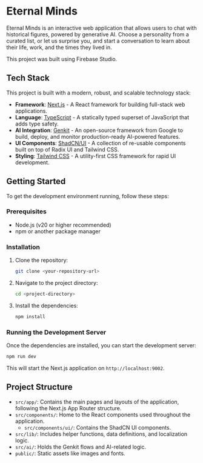 # Eternal Minds

Eternal Minds is an interactive web application that allows users to chat with historical figures, powered by generative AI. Choose a personality from a curated list, or let us surprise you, and start a conversation to learn about their life, work, and the times they lived in.

This project was built using Firebase Studio.

## Tech Stack

This project is built with a modern, robust, and scalable technology stack:

-   **Framework**: [Next.js](https://nextjs.org/) - A React framework for building full-stack web applications.
-   **Language**: [TypeScript](https://www.typescriptlang.org/) - A statically typed superset of JavaScript that adds type safety.
-   **AI Integration**: [Genkit](https://firebase.google.com/docs/genkit) - An open-source framework from Google to build, deploy, and monitor production-ready AI-powered features.
-   **UI Components**: [ShadCN/UI](https://ui.shadcn.com/) - A collection of re-usable components built on top of Radix UI and Tailwind CSS.
-   **Styling**: [Tailwind CSS](https://tailwindcss.com/) - A utility-first CSS framework for rapid UI development.

## Getting Started

To get the development environment running, follow these steps:

### Prerequisites

-   Node.js (v20 or higher recommended)
-   npm or another package manager

### Installation

1.  Clone the repository:
    ```bash
    git clone <your-repository-url>
    ```
2.  Navigate to the project directory:
    ```bash
    cd <project-directory>
    ```
3.  Install the dependencies:
    ```bash
    npm install
    ```

### Running the Development Server

Once the dependencies are installed, you can start the development server:

```bash
npm run dev
```

This will start the Next.js application on `http://localhost:9002`.

## Project Structure

-   `src/app/`: Contains the main pages and layouts of the application, following the Next.js App Router structure.
-   `src/components/`: Home to the React components used throughout the application.
    -   `src/components/ui/`: Contains the ShadCN UI components.
-   `src/lib/`: Includes helper functions, data definitions, and localization logic.
-   `src/ai/`: Holds the Genkit flows and AI-related logic.
-   `public/`: Static assets like images and fonts.
